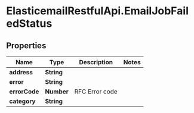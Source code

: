 # ElasticemailRestfulApi.EmailJobFailedStatus

## Properties
Name | Type | Description | Notes
------------ | ------------- | ------------- | -------------
**address** | **String** |  | 
**error** | **String** |  | 
**errorCode** | **Number** | RFC Error code | 
**category** | **String** |  | 


